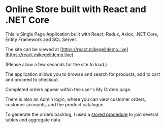 # Online Store built with React and .NET Core

This is Single Page Application built with React, Redux, Axiox, .NET Core, Entity Framework and SQL Server.

The site can be viewed at [https://react.mikegelldemo.live](https://react.mikegelldemo.live)

(Please allow a few seconds for the site to load.)

The application allows you to browse and search for products, add to cart and proceed to checkout.

Completed orders appear within the user's My Orders page.

There is also an Admin login, where you can view customer orders, customer accounts, and the product catalogue.

To generate the orders backlog, I used a [stored procedure](https://github.com/gellmr/RwASP/blob/bec2014eccb80ac90f6b25a4145a8dbf960adaee/ReactWithASP.Server/Migrations/20250724052400_CreateSPGetAdminOrders.cs) to join several tables and aggregate data.
